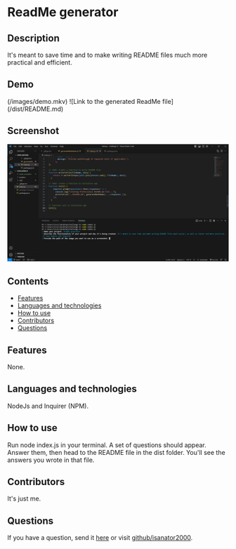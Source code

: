 
# ReadMe generator 

## Description
  It's meant to save time and to make writing README files much more practical and efficient. 

  ## Demo
  (/images/demo.mkv)
  ![Link to the generated ReadMe file] (/dist/README.md)
  ## Screenshot
  ![screenshot of terminal in VSCode](/images/screenshot.png)
  ## Contents
  * [Features](#features)
  * [Languages and technologies](#languagesandtechnologies)
  * [How to use](#HowtoUseThisApplication)
  * [Contributors](#contributors)
  * [Questions](#questions)
  ## Features
  None.
  ## Languages and technologies
  NodeJs and Inquirer (NPM).
  ## How to use
  Run node index.js in your terminal. A set of questions should appear. Answer them, then head to the README file in the dist folder. You'll see the answers you wrote in that file. 
  ## Contributors
  It's just me.
  ## Questions
  If you have a question, send it [here](mailto:iruizord@gmail.com?subject=[GitHub]%20Dev%20Connect) or visit [github/isanator2000](https://github.com/isanator2000).
  
